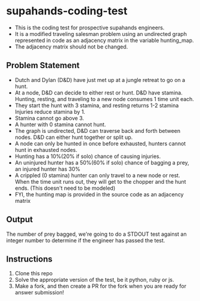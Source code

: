 # supahands-coding-test
* This is the coding test for prospective supahands engineers. 
* It is a modified traveling salesman problem using an undirected graph represented in code as an adjacency matrix in the variable hunting_map.
* The adjacency matrix should not be changed.

## Problem Statement
* Dutch and Dylan (D&D) have just met up at a jungle retreat to go on a hunt.
* At a node, D&D can decide to either rest or hunt. D&D have stamina. Hunting, resting, and traveling to a new node consumes 1 time unit each. 
* They start the hunt with 3 stamina, and resting returns 1-2 stamina
Injuries reduce stamina by 1.
* Stamina cannot go above 3.
* A hunter with 0 stamina cannot hunt.
* The graph is undirected, D&D can traverse back and forth between nodes. D&D can either hunt together or split up. 
* A node can only be hunted in once before exhausted, hunters cannot hunt in exhausted nodes. 
* Hunting has a 10%(20% if solo) chance of causing injuries. 
* An uninjured hunter has a 50%(60% if solo) chance of bagging a prey, an injured hunter has 30%
* A crippled (0 stamina) hunter can only travel to a new node or rest. 
When the time unit runs out, they will get to the chopper and the hunt ends. (This doesn't need to be modeled)
* FYI, the hunting map is provided in the source code as an adjacency matrix

## Output
The number of prey bagged, we're going to do a STDOUT test against an integer number to determine if the engineer has passed the test.

## Instructions
1. Clone this repo
2. Solve the appropriate version of the test, be it python, ruby or js.
3. Make a fork, and then create a PR for the fork when you are ready for answer submission!

